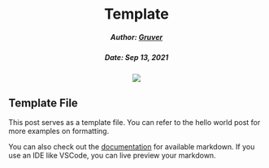 <center>

# Template

##### Author: <a href="https://gruver.tech">Gruver</a>

##### Date: Sep 13, 2021

![](https://miro.medium.com/max/1400/0*4ty0Adbdg4dsVBo3.png)

</center>

## Template File

This post serves as a template file. You can refer to the hello world post for more examples on formatting.

You can also check out the [documentation](https://github.com/showdownjs/showdown/wiki/Showdown's-Markdown-syntax) for available markdown. If you use an IDE like VSCode, you can live preview your markdown.

